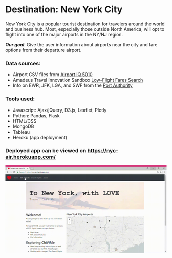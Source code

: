 # Destination: New York City 
New York City is a popular tourist destination for travelers around the world and business hub. Most, especially those outside North America, will opt to flight into one of the major airports in the NY/NJ region.

**_Our goal_**: Give the user information about airports near the city and fare options from their departure airport.

### Data sources:
- Airport CSV files from [Airport IQ 5010](https://www.gcr1.com/5010WEB/)
- Amadeus Travel Innovation Sandbox [Low-Flight Fares Search](https://sandbox.amadeus.com/travel-innovation-sandbox/apis/get/flights/low-fare-search)
- Info on EWR, JFK, LGA, and SWF from the [Port Authority](https://www.panynj.gov/airports/general-information.html)

### Tools used:
- Javascript: Ajax/jQuery, D3.js, Leaflet, Plotly
- Python: Pandas, Flask
- HTML/CSS
- MongoDB
- Tableau
- Heroku (app deployment)

### Deployed app can be viewed on https://nyc-air.herokuapp.com/
![Website demo](static/website_demo.gif)
